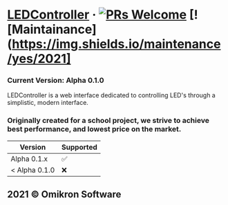 
# [LEDController](https://github.com/CalRL/LEDController) &middot; [![PRs Welcome](https://img.shields.io/badge/PRs-welcome-brightgreen.svg)](https://reactjs.org/docs/how-to-contribute.html#your-first-pull-request) [![Maintainance](https://img.shields.io/maintenance/yes/2021]
### Current Version: Alpha 0.1.0
LEDController is a web interface dedicated to controlling LED's through a simplistic, modern interface.

### Originally created for a school project, we strive to achieve best performance, and lowest price on the market.

| Version | Supported          |
| ------- | ------------------ |
| Alpha 0.1.x   | :white_check_mark: |
| < Alpha 0.1.0   | :x:                |


## 2021 © Omikron Software
